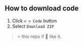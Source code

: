 ## How to download code

1. Click `< > Code` button
2. Select `Download ZIP`

> ⭐ this repo if 💖 like it.
